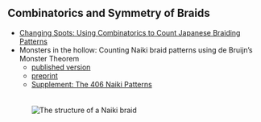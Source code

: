 ## Combinatorics and Symmetry of Braids
- [Changing Spots: Using Combinatorics to Count Japanese Braiding Patterns](https://archive.bridgesmathart.org/2022/bridges2022-327.html)
- Monsters in the hollow: Counting Naiki braid patterns using de Bruijn’s Monster Theorem
	- [published version](https://www.tandfonline.com/doi/full/10.1080/17513472.2023.2202946)	
	- [preprint](https://joshuarbholden.github.io/kumihimo/naiki-JMA-special-revised.pdf)
	- [Supplement:  The 406 Naiki Patterns](https://joshuarbholden.github.io/kumihimo/inventory.html)
\
\
\
![The structure of a Naiki braid](https://braidspotting.github.io/tmaa_a_2202946_uf0001_oc.jpg "The structure of a Naiki braid")
